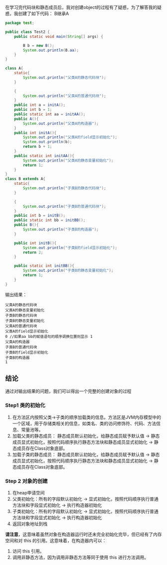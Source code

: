 在学习完代码块和静态成员后，我对创建object的过程有了疑惑，为了解答我的疑惑，我创建了如下代码： B继承A

```java
package test;

public class Test2 {
    public static void main(String[] args) {

        B b = new B();
        System.out.println(B.aa);
    }
}

class A{
    static{
        System.out.println("父类A的静态代码块");
    }

    {
        System.out.println("父类A的普通代码块");
    }
    public int a = initA();
    public int b = 1;
    public static int aa = initAA();
    public A(){
        System.out.println("父类A的构造器");
    }
    public int initA(){
        System.out.println("父类A的field显示初始化");
        System.out.println(b);
        return b + 1;
    }
    public static int initAA(){
        System.out.println("父类A的静态变量初始化");
        return 1;
    }
}
class B extends A{
    static{
        System.out.println("子类B的静态代码块");
    }

    {
        System.out.println("子类B的普通代码块");
    }
    public int b = initB();
    public static int bb = initBB();
    public B(){
        System.out.println("子类B的构造器");
    }

    public int initB(){
        System.out.println("子类B的field显示初始化");
        return 2;
    }

    public static int initBB(){
        System.out.println("子类B的静态变量初始化");
        return 1;
    }
}

```

输出结果：
```
父类A的静态代码块
父类A的静态变量初始化
子类B的静态代码块
子类B的静态变量初始化
父类A的普通代码块
父类A的field显示初始化
0 //如果aa bb的赋值语句的顺序调换位置则显示 1
父类A的构造器
子类B的普通代码块
子类B的field显示初始化
子类B的构造器
1
```

## 结论

通过对输出结果的问题，我们可以得出一个完整的创建对象的过程

### Step1 类的初始化

1. 在方法区内按照父类->子类的顺序加载类的信息。方法区是JVM内存模型中的一个区域，用于存储类相关的信息，如类名、类的访问修饰符、代码、方法信息、常量池等。
2. 加载父类的静态成员： 静态成员默认初始化，给静态成员赋予默认值 -> 静态成员显式初始化，按照代码顺序执行静态方法块和静态成员显式初始化 -> 静态成员存在Class对象底部。
3. 加载子类的静态成员： 静态成员默认初始化，给静态成员赋予默认值 -> 静态成员显式初始化，按照代码顺序执行静态方法块和静态成员显式初始化 -> 静态成员存在Class对象底部。

### Step 2 对象的创建
1. 在heap申请空间
2. 父类初始化：所有的字段默认初始化 -> 显式初始化，按照代码顺序执行普通方法块和字段显式初始化 -> 执行构造器初始化
3. 子类初始化：所有的字段默认初始化 -> 显式初始化，按照代码顺序执行普通方法块和字段显式初始化 -> 执行构造器初始化
4. 返回对象地址到栈

**请注意**，这意味着虽然对象在构造器运行时还未完全初始化完毕，但已经有了内存空间和对 this 的引用。这意味着，在构造器内可以：
1. 访问 this 引用。
2. 调用非静态方法，因为调用非静态方法等同于使用 this 进行方法调用。
